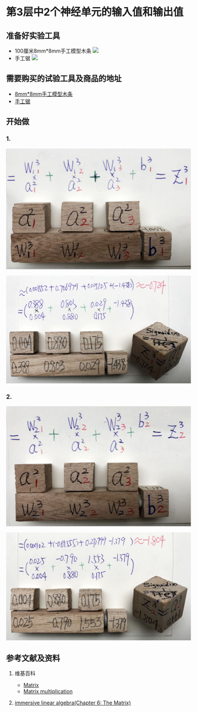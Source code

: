 # 第3层中2个神经单元的输入值和输出值

## 准备好实验工具

- 100厘米8mm*8mm手工模型木条
![](/images/体验神经网络中的数学原理/第3层中2个神经单元的输入值和输出值/8mm手工模型木条.jpg)
- 手工锯
![](/images/体验神经网络中的数学原理/第3层中2个神经单元的输入值和输出值/手工锯.jpg)

## 需要购买的试验工具及商品的地址

- [8mm*8mm手工模型木条](https://item.taobao.com/item.htm?spm=a1z09.2.0.0.7f642e8dJTGJWM&id=543446811425&_u=3c6ncud14e3)
- [手工锯](https://detail.tmall.com/item.htm?id=525869238835&spm=a1z09.2.0.0.46d82e8dlFtmf6&_u=qc6ncud3ffd)

## 开始做

### 1. 

![](/images/体验神经网络中的数学原理/第3层中2个神经单元的输入值和输出值/1a1.jpg)

![](/images/体验神经网络中的数学原理/第3层中2个神经单元的输入值和输出值/1a2.jpg)


### 2.

![](/images/体验神经网络中的数学原理/第3层中2个神经单元的输入值和输出值/2a1.jpg)

![](/images/体验神经网络中的数学原理/第3层中2个神经单元的输入值和输出值/2a2.jpg)



## 参考文献及资料

1. 维基百科
	- [Matrix](https://en.wikipedia.org/wiki/Matrix_(mathematics)) 
	- [Matrix multiplication](https://en.wikipedia.org/wiki/Matrix_multiplication) 

2. [immersive linear algebra(Chapter 6: The Matrix)](http://immersivemath.com/ila/ch06_matrices/ch06.html)